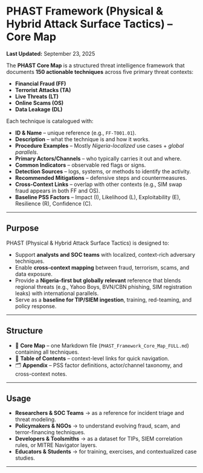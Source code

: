 # PHAST Framework (Physical & Hybrid Attack Surface Tactics) – Core Map  
**Last Updated:** September 23, 2025  

The **PHAST Core Map** is a structured threat intelligence framework that documents **150 actionable techniques** across five primary threat contexts:  

- **Financial Fraud (FF)**  
- **Terrorist Attacks (TA)**  
- **Live Threats (LT)**  
- **Online Scams (OS)**  
- **Data Leakage (DL)**  

Each technique is catalogued with:  
- **ID & Name** – unique reference (e.g., `FF-T001.01`).  
- **Description** – what the technique is and how it works.  
- **Procedure Examples** – Mostly *Nigeria-localized* use cases + *global parallels*.  
- **Primary Actors/Channels** – who typically carries it out and where.  
- **Common Indicators** – observable red flags or signs.  
- **Detection Sources** – logs, systems, or methods to identify the activity.  
- **Recommended Mitigations** – defensive steps and countermeasures.  
- **Cross-Context Links** – overlap with other contexts (e.g., SIM swap fraud appears in both FF and OS).  
- **Baseline PSS Factors** – Impact (I), Likelihood (L), Exploitability (E), Resilience (R), Confidence (C).  

---

## Purpose  

PHAST (Physical & Hybrid Attack Surface Tactics) is designed to:  
- Support **analysts and SOC teams** with localized, context-rich adversary techniques.  
- Enable **cross-context mapping** between fraud, terrorism, scams, and data exposure.  
- Provide a **Nigeria-first but globally relevant** reference that blends regional threats (e.g., Yahoo Boys, BVN/CBN phishing, SIM registration leaks) with international parallels.  
- Serve as a **baseline for TIP/SIEM ingestion**, training, red-teaming, and policy response.  

---

## Structure  

- 📑 **Core Map** – one Markdown file (`PHAST_Framework_Core_Map_FULL.md`) containing all techniques.  
- 📌 **Table of Contents** – context-level links for quick navigation.  
- 🗂️ **Appendix** – PSS factor definitions, actor/channel taxonomy, and cross-context notes.  

---

## Usage  

- **Researchers & SOC Teams** → as a reference for incident triage and threat modeling.  
- **Policymakers & NGOs** → to understand evolving fraud, scam, and terror-financing techniques.  
- **Developers & Toolsmiths** → as a dataset for TIPs, SIEM correlation rules, or MITRE Navigator layers.  
- **Educators & Students** → for training, exercises, and contextualized case studies.  

---
